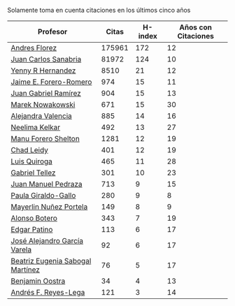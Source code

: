 Solamente toma en cuenta citaciones en los últimos cinco años

Profesor | Citas | H-index | Años con Citaciones |
----  | ----- | --- | --- |
[Andres Florez](https://scholar.google.com.co/citations?user=SUG6ga0AAAAJ&hl=en) | 175961 | 172 |  12 | 
[Juan Carlos Sanabria](https://scholar.google.com/citations?user=ExNZQTIAAAAJ&hl=en)| 81972 | 124 | 10 |
[Yenny R Hernandez](https://scholar.google.com.co/citations?user=KXWwfMMAAAAJ&hl=en) | 8510 | 21 | 12 | 
[Jaime E. Forero-Romero](https://scholar.google.com.co/citations?user=TLTK6WgAAAAJ&hl=en) | 974 | 15 | 11 |
[Juan Gabriel Ramírez](https://scholar.google.com.co/citations?user=q0NfAgEAAAAJ&hl=en) | 904 | 15 | 13 |
[Marek Nowakowski](https://scholar.google.com.co/citations?user=ctFaBNQAAAAJ&hl=en) | 671 | 15 | 30 |
[Alejandra Valencia](https://scholar.google.com.co/citations?user=7Fa-MFYAAAAJ&hl=en) | 885 | 14 | 16 |
[Neelima Kelkar](https://scholar.google.com.co/citations?user=BMxIj5AAAAAJ&hl=en) | 492 | 13 | 27 |
[Manu Forero Shelton](https://scholar.google.com.co/citations?user=0_jvORsAAAAJ&hl=en) | 1281 | 12 | 19 |
[Chad Leidy](https://scholar.google.com.co/citations?user=n-rGcH4AAAAJ&hl=en) | 401 | 12 | 19 |
[Luis Quiroga](https://scholar.google.com.co/citations?user=PPvfyVwAAAAJ&hl=en) | 465 | 11 | 28 |
[Gabriel Tellez](https://scholar.google.com.co/citations?user=1JHuoIAAAAAJ&hl=en) | 301 | 10 | 23 |
[Juan Manuel Pedraza](https://scholar.google.com.co/citations?user=x8-YWMsAAAAJ&hl=en) | 713 | 9 | 15 |
[Paula Giraldo-Gallo](https://scholar.google.com/citations?user=Gr5FaIoAAAAJ) | 280 | 9 | 8 |
[Mayerlin Nuñez Portela](https://scholar.google.com.co/citations?user=znFnm4wAAAAJ&hl=en) | 149 | 8 | 9 |
[Alonso Botero](https://scholar.google.com.co/citations?user=e06A7mUAAAAJ&hl=en) | 343 | 7 | 19 |
[Edgar Patino](https://scholar.google.com.co/citations?user=bx4dJNgAAAAJ&hl=en) | 113 | 6 | 17 | 
[José Alejandro García Varela](https://scholar.google.com.co/citations?user=iA0H5dgAAAAJ&hl=en) | 92 | 6 | 17 |
[Beatriz Eugenia Sabogal Martínez](https://scholar.google.com.co/citations?user=T-0RjQYAAAAJ&hl=en) | 76 | 5 | 17 |
[Benjamin Oostra](https://scholar.google.com/citations?user=A-57orIAAAAJ&hl=en&oi=ao)| 34 | 4 | 13 |
[Andrés F. Reyes-Lega](https://scholar.google.com.co/citations?user=04V0g64AAAAJ&hl=en) | 121 | 3 | 14 | 




